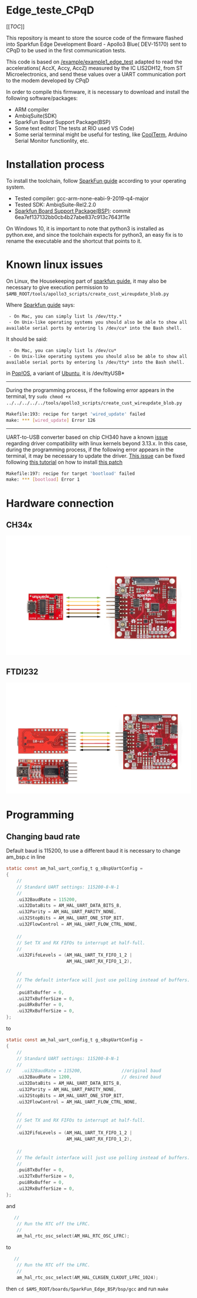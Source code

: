 # Edge_teste_CPqD

[[_TOC_]]

This repository is meant to store the source code of the firmware flashed into Sparkfun Edge Development Board - Apollo3 Blue( DEV-15170) sent to CPqD to be used in the first communication tests.

This code is based on [/example/example1_edge_test](https://github.com/sparkfun/SparkFun_Edge_BSP) adapted to read the accelerations( AccX, Accy, AccZ) measured by the IC LIS2DH12, from ST Microelectronics, and send these values over a UART communication port to the modem developed by CPqD

In order to compile this firmware, it is necessary to download and install the following software/packages:
 - ARM compiler
 - AmbiqSuite(SDK)
 - SparkFun Board Support Package(BSP)
 - Some text editor( The tests at RIO used VS Code)
 - Some serial terminal might be useful for testing, like [CoolTerm](https://freeware.the-meiers.org/), Arduino Serial Monitor functionlity, etc. 

# Installation process

To install the toolchain, follow [SparkFun guide](https://learn.sparkfun.com/tutorials/using-sparkfun-edge-board-with-ambiq-apollo3-sdk/toolchain-setup) according to your operating system.

 - Tested compiler: gcc-arm-none-eabi-9-2019-q4-major
 - Tested SDK: AmbiqSuite-Rel2.2.0
 - [Sparkfun Board Support Package(BSP)](https://github.com/sparkfun/SparkFun_Edge_BSP): commit 6ea7ef137132bb0cb4b27abe837c913c7643f11e

On Windows 10, it is important to note that python3 is installed as python.exe, and since the toolchain expects for python3, an easy fix is to rename the executable and the shortcut that points to it.

# Known linux issues

On Linux, the Housekeeping part of [sparkfun guide](https://learn.sparkfun.com/tutorials/using-sparkfun-edge-board-with-ambiq-apollo3-sdk/toolchain-setup), it may also be necessary to give execution permission to ```$AMB_ROOT/tools/apollo3_scripts/create_cust_wireupdate_blob.py``` 

Where [Sparkfun guide](https://learn.sparkfun.com/tutorials/using-sparkfun-edge-board-with-ambiq-apollo3-sdk/example-applications) says:
```
 - On Mac, you can simply list ls /dev/tty.*
 - On Unix-like operating systems you should also be able to show all available serial ports by entering ls /dev/cu* into the Bash shell.
```
It should be said:
```
 - On Mac, you can simply list ls /dev/cu*
 - On Unix-like operating systems you should also be able to show all available serial ports by entering ls /dev/tty* into the Bash shell.
```
in [Pop!OS](https://system76.com/pop), a variant of [Ubuntu](https://ubuntu.com/), it is /dev/ttyUSB*

---

During the programming process, if the following error appears in the terminal, try ```sudo chmod +x ../../../../../tools/apollo3_scripts/create_cust_wireupdate_blob.py```

```bash
Makefile:193: recipe for target 'wired_update' failed
make: *** [wired_update] Error 126
```

---

UART-to-USB converter based on chip CH340 have a known [issue](https://github.com/sparkfun/SparkFun_Edge_BSP/issues/3) regarding driver compatibility with linux kernels beyond 3.13.x. In this case, during the programming process, if the following error appears in the terminal, it may be necessary to update the driver. [This issue](https://github.com/sparkfun/SparkFun_Edge_BSP/issues/3) can be fixed following [this tutorial](https://learn.sparkfun.com/tutorials/how-to-install-ch340-drivers/all#linux) on how to install [this patch](https://github.com/juliagoda/CH341SER)

```bash
Makefile:197: recipe for target 'bootload' failed
make: *** [bootload] Error 1
```

# Hardware connection

## CH34x

![SparkFun CH34x USB to UART serial converter](./Edge-CH34x.png "SparkFun CH34x USB to UART serial converter")

## FTDI232

![SparkFun FTDI232 USB to UART serial converter](./Edge-FTDI232.png "SparkFun FTDI232 USB to UART serial converter")

# Programming

## Changing baud rate

Default baud is 115200, to use a different baud it is necessary to change am_bsp.c in line

```c
static const am_hal_uart_config_t g_sBspUartConfig =
{
    //
    // Standard UART settings: 115200-8-N-1
    //
    .ui32BaudRate = 115200,
    .ui32DataBits = AM_HAL_UART_DATA_BITS_8,
    .ui32Parity = AM_HAL_UART_PARITY_NONE,
    .ui32StopBits = AM_HAL_UART_ONE_STOP_BIT,
    .ui32FlowControl = AM_HAL_UART_FLOW_CTRL_NONE,

    //
    // Set TX and RX FIFOs to interrupt at half-full.
    //
    .ui32FifoLevels = (AM_HAL_UART_TX_FIFO_1_2 |
                       AM_HAL_UART_RX_FIFO_1_2),

    //
    // The default interface will just use polling instead of buffers.
    //
    .pui8TxBuffer = 0,
    .ui32TxBufferSize = 0,
    .pui8RxBuffer = 0,
    .ui32RxBufferSize = 0,
};
```

to

```c
static const am_hal_uart_config_t g_sBspUartConfig =
{
    //
    // Standard UART settings: 115200-8-N-1
    //
//    .ui32BaudRate = 115200,               //original baud
    .ui32BaudRate = 1200,                   // desired baud
    .ui32DataBits = AM_HAL_UART_DATA_BITS_8,
    .ui32Parity = AM_HAL_UART_PARITY_NONE,
    .ui32StopBits = AM_HAL_UART_ONE_STOP_BIT,
    .ui32FlowControl = AM_HAL_UART_FLOW_CTRL_NONE,

    //
    // Set TX and RX FIFOs to interrupt at half-full.
    //
    .ui32FifoLevels = (AM_HAL_UART_TX_FIFO_1_2 |
                       AM_HAL_UART_RX_FIFO_1_2),

    //
    // The default interface will just use polling instead of buffers.
    //
    .pui8TxBuffer = 0,
    .ui32TxBufferSize = 0,
    .pui8RxBuffer = 0,
    .ui32RxBufferSize = 0,
};
```

and

```c
   //
    // Run the RTC off the LFRC.
    //
    am_hal_rtc_osc_select(AM_HAL_RTC_OSC_LFRC);
```

to

```c
   //
    // Run the RTC off the LFRC.
    //
    am_hal_rtc_osc_select(AM_HAL_CLKGEN_CLKOUT_LFRC_1024);
```

then `cd $AMS_ROOT/boards/SparkFun_Edge_BSP/bsp/gcc`
and run `make`
